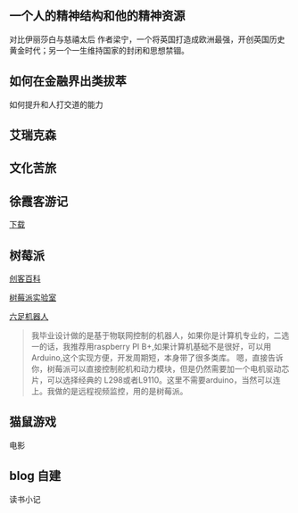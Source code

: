 ## 一个人的精神结构和他的精神资源
对比伊丽莎白与慈禧太后 作者梁宁，一个将英国打造成欧洲最强，开创英国历史黄金时代；另一个一生维持国家的封闭和思想禁锢。

## 如何在金融界出类拔萃
如何提升和人打交道的能力


## 艾瑞克森


## 文化苦旅

## 徐霞客游记

[下载](http://vdisk.weibo.com/s/ukvKvUaqspGVl)

## 树莓派

[创客百科](http://wiki.nxez.com/rpi:list-of-projects)

[树莓派实验室](http://shumeipai.nxez.com/what-raspi-used-for)

[六足机器人](http://shumeipai.nxez.com/2017/08/07/hexapod-walker-raspberry-pi.html#more-3363)

>我毕业设计做的是基于物联网控制的机器人，如果你是计算机专业的，二选一的话，我推荐用raspberry PI B+,如果计算机基础不是很好，可以用Arduino,这个实现方便，开发周期短，本身带了很多类库。
>嗯，直接告诉你，树莓派可以直接控制舵机和动力模块，但是仍然需要加一个电机驱动芯片，可以选择经典的 L298或者L9110。这里不需要arduino，当然可以连上。我做的是远程视频监控，用的是树莓派。

## 猫鼠游戏 
电影

## blog 自建
读书小记
